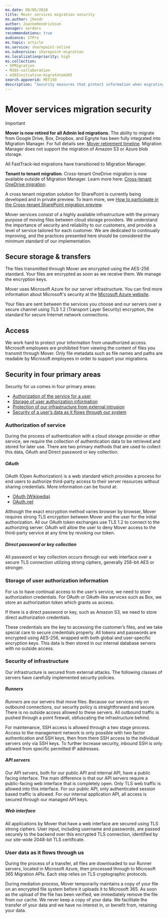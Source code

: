 ```yaml
---
ms.date: 08/05/2020
title: Mover services migration security
ms.author: jhendr
author: JoanneHendrickson
manager: serdars
recommendations: true
audience: ITPro
ms.topic: article
ms.service: sharepoint-online
ms.subservice: sharepoint-migration
ms.localizationpriority: high
ms.collection: 
- SPMigration
- M365-collaboration
- m365initiative-migratetom365
search.appverid: MET150
description: "Security measures that protect information when migrating and transmitting data via Microsoft Mover."
---
```

# Mover services migration security


>[!Important]
>**Mover is now retired for all Admin led migrations**. The ability to migrate from Google Drive, Box, Dropbox, and Egnyte has been fully integrated into Migration Manager. For full details see: [Mover retirement timeline](mover-retirement-timeline.md).  Migration Manager does not support the migration of Amazon S3 or Azure blob storage.
>
>All FastTrack-led migrations have transitioned to Migration Manager.
>
>**Tenant to tenant migration**. Cross-tenant OneDrive migration is now available outside of Migration Manager. Learn more here: [Cross-tenant OneDrive migration](/microsoft-365/enterprise/cross-tenant-onedrive-migration).  
>
>A cross tenant migration solution for SharePoint is currently being developed and in private preview.  To learn more, see [How to participate in the Cross-tenant SharePoint migration preview](/microsoft-365/enterprise/cross-tenant-sharepoint-migration).



Mover services consist of a highly available infrastructure with the primary purpose of moving files between cloud storage providers. We understand the importance of security and reliability to our customers, and provide a level of service tailored for each customer. We are dedicated to continually improving, and the practices presented here should be considered the minimum standard of our implementation.

## Secure storage & transfers

The files transmitted through Mover are encrypted using the AES-256 standard. Your files are encrypted as soon as we receive them. We manage the encryption keys.

Mover uses Microsoft Azure for our server infrastructure. You can find more information about Microsoft's security at the [Microsoft Azure website](https://azure.microsoft.com).

Your files are sent between the services you choose and our servers over a secure channel using TLS 1.2 (Transport Layer Security) encryption, the standard for secure Internet network connections.

## Access

We work hard to protect your information from unauthorized access.  Microsoft employees are prohibited from viewing the content of files you transmit through Mover. Only file metadata such as file names and paths are readable by Microsoft employees in order to support your migrations.

## Security in four primary areas

Security for us comes in four primary areas:

- [Authorization of the service for a user](#authorization-of-service)
- [Storage of user authorization information](#storage-of-user-authorization-information)
- [Protection of our infrastructure from external intrusion](#security-of-infrastructure)
- [Security of a user’s data as it flows through our system](#user-data-as-it-flows-through-us)

### Authorization of service

During the process of authentication with a cloud storage provider or other service, we require the collection of authentication data to be retrieved and stored for later use. There are two primary methods that are used to collect this data, OAuth and Direct password or key collection.

##### OAuth

OAuth (Open Authorization) is a web standard which provides a process for end users to authorize third-party access to their server resources without sharing credentials. More information can be found at:

- [OAuth (Wikipedia)](https://en.wikipedia.org/wiki/OAuth)
- [OAuth.net](https://oauth.net/)

Although the exact encryption method varies browser by browser, Mover requires strong TLS encryption between Mover and the user for the initial authorization. All our OAuth token exchanges use TLS 1.2 to connect to the authorizing server. OAuth will allow the user to deny Mover access to the third-party service at any time by revoking our token.

##### Direct password or key collection

All password or key collection occurs through our web interface over a secure TLS connection utilizing strong ciphers, generally 256-bit AES or stronger.

### Storage of user authorization information

For us to have continual access to the user’s service, we need to store authorization credentials. For OAuth or OAuth-like services such as Box, we store an authorization token which grants us access. 

If there is a direct password or key, such as Amazon S3, we need to store direct authorization credentials.

These credentials are the key to accessing the customer’s files, and we take special care to secure credentials properly. All tokens and passwords are encrypted using AES-256, wrapped with both global and user-specific encryption keys. This data is then stored in our internal database servers with no outside access.

### Security of infrastructure

Our infrastructure is secured from external attacks. The following classes of servers have carefully implemented security policies.

##### Runners

*Runners* are our servers that move files. Because our services rely on outbound connections, our security policy is straightforward and secure. There is no outside access allowed to these servers. All outbound traffic is pushed through a point firewall, obfuscating the infrastructure behind.

For maintenance, SSH access is allowed through a two stage process. Access to the management network is only possible with two factor authentication and SSH keys, then from there SSH access to the individual servers only via SSH keys. To further increase security, inbound SSH is only allowed from specific permitted IP addresses.

##### API servers

Our API servers, both for our public API and internal API, have a public facing interface. The main difference is that our API servers require a public-facing web interface that is completely open. Only TLS web traffic is allowed into this interface. For our public API, only authenticated session based traffic is allowed. For our internal application API, all access is secured through our managed API keys.

##### Web interface

All applications by Mover that have a web interface are secured using TLS strong ciphers. User input, including username and passwords, are passed securely to the backend over this encrypted TLS connection, identified by our site-wide 2048-bit TLS certificate.

### User data as it flows through us

During the process of a transfer, all files are downloaded to our Runner servers, located in Microsoft Azure, then processed through to Microsoft 365 Migration APIs. Each step relies on TLS cryptographic protocols.

During mediation process, Mover temporarily maintains a copy of your file on an encrypted file system before it uploads it to Microsoft 365. As soon as the upload of the file has been verified, we immediately remove the file from our cache. We never keep a copy of your data. We facilitate the transfer of your data and we have no interest in, or benefit from, retaining your data.


